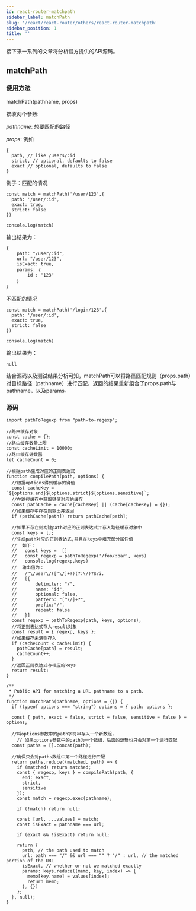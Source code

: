 ```yaml
---
id: react-router-matchpath
sidebar_label: matchPath
slug: '/react/react-router/others/react-router-matchpath'
sidebar_position: 1
title: ''
---
```


接下来一系列的文章将分析官方提供的API源码。
## matchPath ##

### 使用方法 ###
matchPath(pathname, props)

接收两个参数:

*pathname*: 想要匹配的路径

*props*: 例如
 
	{
	  path, // like /users/:id
	  strict, // optional, defaults to false
	  exact // optional, defaults to false
	}

例子：匹配的情况

	const match = matchPath('/user/123',{
	  path: '/user/:id',
	  exact: true,
	  strict: false
	})
	
	console.log(match)

输出结果为：

	{
		path: "/user/:id", 
		url: "/user/123", 
		isExact: true, 
		params: ｛
			id : "123"
		｝
	｝

不匹配的情况

	const match = matchPath('/login/123',{
	  path: '/user/:id',
	  exact: true,
	  strict: false
	})
	
	console.log(match)

输出结果为：

	null

结合源码以及测试结果分析可知，matchPath可以将路径匹配规则（props.path）对目标路径（pathname）进行匹配，返回的结果重新组合了props.path与pathname，以及params。

### 源码 ###

	import pathToRegexp from "path-to-regexp";
	
	//路由缓存对象
	const cache = {};
	//路由缓存数量上限
	const cacheLimit = 10000;
	//路由缓存计数器
	let cacheCount = 0;
	
	//根据path生成对应的正则表达式
	function compilePath(path, options) {
	  //根据options得到缓存的键值
	  const cacheKey = `${options.end}${options.strict}${options.sensitive}`;
	  //在路径缓存中获取键值对应的缓存
	  const pathCache = cache[cacheKey] || (cache[cacheKey] = {});
	  //如果缓存中存在则取出并返回
	  if (pathCache[path]) return pathCache[path];
	
	  //如果不存在则构建path对应的正则表达式并存入路径缓存对象中
	  const keys = [];
	  //生成path对应的正则表达式,并且在keys中填充部分属性值
	  //  如下：
	  //   const keys =  []
	  //   const regexp = pathToRegexp('/foo/:bar', keys)
	  //   console.log(regexp,keys)
	  //  输出值为：
	  //   /^\/user\/([^\/]+?)(?:\/)?$/i，
	  //   [{
	  //       delimiter: "/",
	  //       name: "id",
	  //       optional: false,
	  //       pattern: "[^\/]+?",
	  //       prefix:"/",
	  //       repeat: false
	  //   }]
	  const regexp = pathToRegexp(path, keys, options);
	  //将正则表达式存入result对象
	  const result = { regexp, keys };
	  //如果缓存未满则存入
	  if (cacheCount < cacheLimit) {
	    pathCache[path] = result;
	    cacheCount++;
	  }
	  //返回正则表达式与相应的keys
	  return result;
	}
	
	/**
	 * Public API for matching a URL pathname to a path.
	 */
	function matchPath(pathname, options = {}) {
	  if (typeof options === "string") options = { path: options };
	
	  const { path, exact = false, strict = false, sensitive = false } = options;
	
	  //将options参数中的path字符串存入一个新数组，
	    // 如果options参数中的path为一个数组，后面的逻辑也只会对第一个进行匹配
	  const paths = [].concat(path);
	
	  //确保只会对paths数组中第一个路径进行匹配
	  return paths.reduce((matched, path) => {
	    if (matched) return matched;
	    const { regexp, keys } = compilePath(path, {
	      end: exact,
	      strict,
	      sensitive
	    });
	    const match = regexp.exec(pathname);
	
	    if (!match) return null;
	
	    const [url, ...values] = match;
	    const isExact = pathname === url;
	
	    if (exact && !isExact) return null;
	
	    return {
	      path, // the path used to match
	      url: path === "/" && url === "" ? "/" : url, // the matched portion of the URL
	      isExact, // whether or not we matched exactly
	      params: keys.reduce((memo, key, index) => {
	        memo[key.name] = values[index];
	        return memo;
	      }, {})
	    };
	  }, null);
	}
